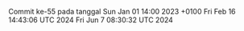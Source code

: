 Commit ke-55 pada tanggal Sun Jan 01 14:00 2023 +0100
Fri Feb 16 14:43:06 UTC 2024
Fri Jun  7 08:30:32 UTC 2024
